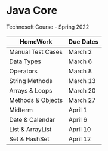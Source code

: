 # Java Core
Technosoft Course - Spring 2022

HomeWork  | Due Dates
------------- | -------------
Manual Test Cases | March 2
Data Types  | March 6
Operators  |  March 8
String Methods  |  March 13
Arrays & Loops  |  March 20
Methods & Objects  |  March 27
Midterm  |  April 1
Date & Calendar  |  April 6
List & ArrayList  |  April 10
Set & HashSet  |  April 12
